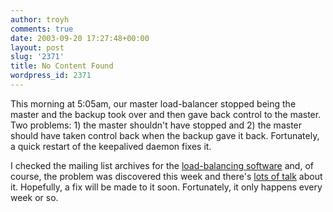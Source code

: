 ```yaml
---
author: troyh
comments: true
date: 2003-09-20 17:27:48+00:00
layout: post
slug: '2371'
title: No Content Found
wordpress_id: 2371
---
```


This morning at 5:05am, our master load-balancer stopped being the master and the backup took over and then gave back control to the master. Two problems: 1) the master shouldn't have stopped and 2) the master should have taken control back when the backup gave it back. Fortunately, a quick restart of the keepalived daemon fixes it.

I checked the mailing list archives for the [load-balancing software](http://www.keepalived.org) and, of course, the problem was discovered this week and there's [lots of talk](http://sourceforge.net/mailarchive/forum.php?thread_id=3150459&forum_id=3211) about it. Hopefully, a fix will be made to it soon. Fortunately, it only happens every week or so.
